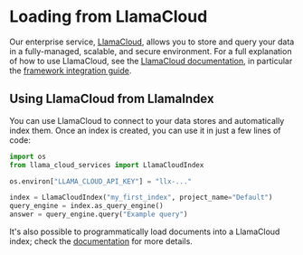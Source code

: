 # Loading from LlamaCloud

Our enterprise service, [LlamaCloud](https://cloud.llamaindex.ai/), allows you to store and query your data in a fully-managed, scalable, and secure environment. For a full explanation of how to use LlamaCloud, see the [LlamaCloud documentation](https://docs.cloud.llamaindex.ai/), in particular the [framework integration guide](https://docs.cloud.llamaindex.ai/llamacloud/guides/framework_integration).

## Using LlamaCloud from LlamaIndex

You can use LlamaCloud to connect to your data stores and automatically index them. Once an index is created, you can use it in just a few lines of code:

```python
import os
from llama_cloud_services import LlamaCloudIndex

os.environ["LLAMA_CLOUD_API_KEY"] = "llx-..."

index = LlamaCloudIndex("my_first_index", project_name="Default")
query_engine = index.as_query_engine()
answer = query_engine.query("Example query")
```

It's also possible to programmatically load documents into a LlamaCloud index; check the [documentation](https://docs.cloud.llamaindex.ai/llamacloud/guides/framework_integration) for more details.
